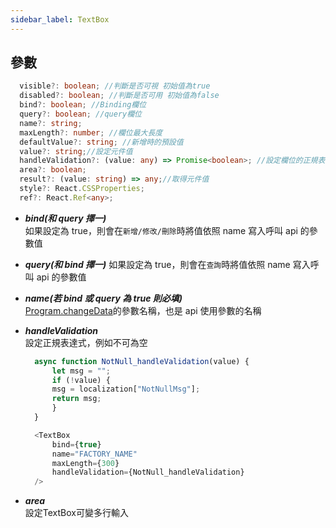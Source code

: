```yaml
---
sidebar_label: TextBox
---
```


## 參數

```typescript
  visible?: boolean; //判斷是否可視 初始值為true
  disabled?: boolean; //判斷是否可用 初始值為false
  bind?: boolean; //Binding欄位
  query?: boolean; //query欄位
  name?: string;
  maxLength?: number; //欄位最大長度
  defaultValue?: string; //新增時的預設值
  value?: string;//設定元件值
  handleValidation?: (value: any) => Promise<boolean>; //設定欄位的正規表示式
  area?: boolean;
  result?: (value: string) => any;//取得元件值
  style?: React.CSSProperties;
  ref?: React.Ref<any>;
```

- **_bind(和 query 擇一)_**  
  如果設定為 true，則會在`新增/修改/刪除`時將值依照 name 寫入呼叫 api 的參數值

- **_query(和 bind 擇一)_**
  如果設定為 true，則會在`查詢`時將值依照 name 寫入呼叫 api 的參數值

- **_name(若 bind 或 query 為 true 則必填)_**  
  [Program.changeData](ERP-widget#program)的參數名稱，也是 api 使用參數的名稱

- **_handleValidation_**  
  設定正規表達式，例如不可為空  
  ```javascript
    async function NotNull_handleValidation(value) {
        let msg = "";
        if (!value) {
        msg = localization["NotNullMsg"];
        return msg;
        }
    }

    <TextBox
        bind={true}
        name="FACTORY_NAME"
        maxLength={300}
        handleValidation={NotNull_handleValidation}
    />
  ```

- **_area_**  
  設定TextBox可變多行輸入